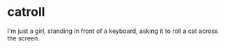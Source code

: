 # catroll
I'm just a girl, standing in front of a keyboard, asking it to roll a cat across the screen.

